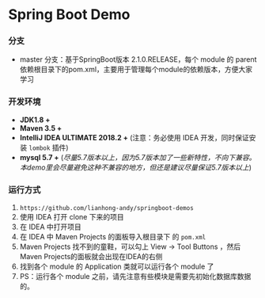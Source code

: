 # Spring Boot Demo


### 分支
- master 分支：基于SpringBoot版本 2.1.0.RELEASE，每个 module 的 parent 依赖根目录下的pom.xml，主要用于管理每个module的依赖版本，方便大家学习

### 开发环境
- **JDK1.8 +**
- **Maven 3.5 +**
- **IntelliJ IDEA ULTIMATE 2018.2 +** (注意：务必使用 IDEA 开发，同时保证安装 `lombok` 插件)
- **mysql 5.7 +** (*尽量5.7版本以上，因为5.7版本加了一些新特性，不向下兼容。本demo里会尽量避免这种不兼容的地方，但还是建议尽量保证5.7版本以上*)


### 运行方式

1. `https://github.com/lianhong-andy/springboot-demos`
2. 使用 IDEA 打开 clone 下来的项目
3. 在 IDEA 中打开项目
4. 在 IDEA 中 Maven Projects 的面板导入根目录下 的 `pom.xml`
5. Maven Projects 找不到的童鞋，可以勾上 View -> Tool Buttons ，然后Maven Projects的面板就会出现在IDEA的右侧
6. 找到各个 module 的 Application 类就可以运行各个 module 了
7. PS：运行各个 module 之前，请先注意有些模块是需要先初始化数据库数据的。